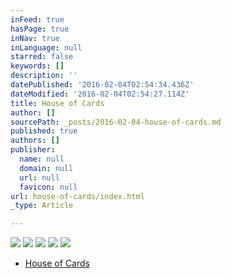 ```yaml
---
inFeed: true
hasPage: true
inNav: true
inLanguage: null
starred: false
keywords: []
description: ''
datePublished: '2016-02-04T02:54:34.436Z'
dateModified: '2016-02-04T02:54:27.114Z'
title: House of Cards
author: []
sourcePath: _posts/2016-02-04-house-of-cards.md
published: true
authors: []
publisher:
  name: null
  domain: null
  url: null
  favicon: null
url: house-of-cards/index.html
_type: Article

---
```

![](https://the-grid-user-content.s3-us-west-2.amazonaws.com/1b1212f2-c346-49bd-bcd5-78354635c27d.jpg)
![](https://the-grid-user-content.s3-us-west-2.amazonaws.com/bfefb7c4-4a7f-4c06-9c77-0fb869f95e4f.jpg)
![](https://the-grid-user-content.s3-us-west-2.amazonaws.com/61d36434-0276-4080-b238-f807e5817735.jpg)
![](https://the-grid-user-content.s3-us-west-2.amazonaws.com/d531e425-63b1-4e96-8396-66cb58beb405.jpg)
![](https://the-grid-user-content.s3-us-west-2.amazonaws.com/0f6ee559-f302-464c-bb32-a945be6d052d.jpg)

* [House of Cards][0]

[0]: null